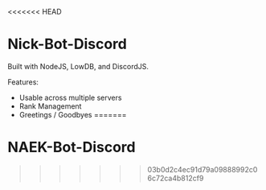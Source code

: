 <<<<<<< HEAD
# Nick-Bot-Discord

Built with NodeJS, LowDB, and DiscordJS.

Features:
- Usable across multiple servers
- Rank Management
- Greetings / Goodbyes
=======
# NAEK-Bot-Discord
>>>>>>> 03b0d2c4ec91d79a09888992c06c72ca4b812cf9
